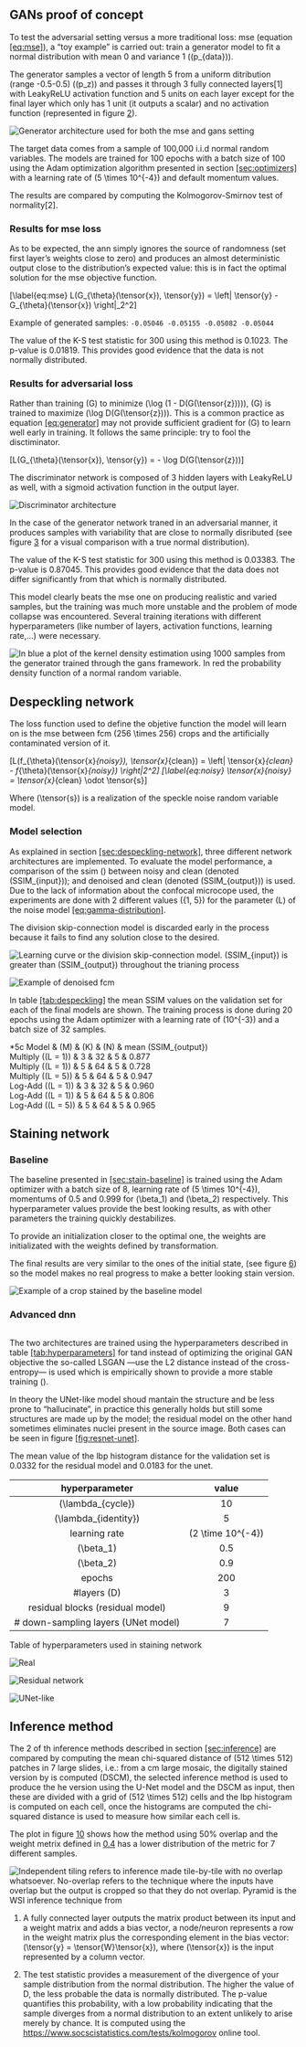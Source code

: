 ## GANs proof of concept

To test the adversarial setting versus a more traditional loss:
<span data-acronym-label="mse" data-acronym-form="singular+short">mse</span>
(equation [\[eq:mse\]](#eq:mse)), a “toy example” is carried out: train
a generator model to fit a normal distribution with mean 0 and variance
1 (\(p_{data}\)).

The generator samples a vector of length 5 from a uniform ditribution
(range -0.5-0.5) (\(p_z\)) and passes it through 3 fully connected
layers\[1\] with LeakyReLU activation function and 5 units on each layer
except for the final layer which only has 1 unit (it outputs a scalar)
and no activation function (represented in figure
[2](#fig:gan-poc-generator)).

![Generator architecture used for both the
<span data-acronym-label="mse" data-acronym-form="singular+short">mse</span>
and
<span data-acronym-label="gans" data-acronym-form="singular+short">gans</span>
setting<span label="fig:gan-poc-generator"></span>](../images/gan-poc-generator.png)

The target data comes from a sample of 100,000 i.i.d normal random
variables. The models are trained for 100 epochs with a batch size of
100 using the Adam optimization algorithm presented in section
[\[sec:optimizers\]](#sec:optimizers) with a learning rate of
\(5 \times 10^{-4}\) and default momentum values.

The results are compared by computing the Kolmogorov-Smirnov test of
normality\[2\].

### Results for <span data-acronym-label="mse" data-acronym-form="singular+short">mse</span> loss

As to be expected, the
<span data-acronym-label="ann" data-acronym-form="singular+short">ann</span>
simply ignores the source of randomness (set first layer’s weights close
to zero) and produces an almost deterministic output close to the
distribution’s expected value: this is in fact the optimal solution for
the
<span data-acronym-label="mse" data-acronym-form="singular+short">mse</span>
objective function.

\[\label{eq:mse}
L(G_{\theta}(\tensor{x}), \tensor{y}) =
\left\| \tensor{y} - G_{\theta}(\tensor{x}) \right\|_2^2\]

Example of generated samples: `-0.05046 -0.05155 -0.05082 -0.05044`

The value of the K-S test statistic for 300 using this method is 0.1023.
The p-value is 0.01819. This provides good evidence that the data is not
normally distributed.

### Results for adversarial loss

Rather than training \(G\) to minimize \(\log (1 - D(G(\tensor{z})))\),
\(G\) is trained to maximize \(\log D(G(\tensor{z}))\). This is a common
practice as equation [\[eq:generator\]](#eq:generator) may not provide
sufficient gradient for \(G\) to learn well early in training. It
follows the same principle: try to fool the disctiminator.

\[L(G_{\theta}(\tensor{x}), \tensor{y}) = - \log D(G(\tensor{z}))\]

The discriminator network is composed of 3 hidden layers with LeakyReLU
as well, with a sigmoid activation function in the output layer.

![Discriminator
architecture<span label="fig:gan-poc-generator"></span>](../images/gan-poc-discriminator.png)

In the case of the generator network traned in an adversarial manner, it
produces samples with variability that are close to normally disributed
(see figure [3](#fig:gan-poc) for a visual comparison with a true normal
distribution).

The value of the K-S test statistic for 300 using this method is
0.03383. The p-value is 0.87045. This provides good evidence that the
data does not differ significantly from that which is normally
distributed.

This model clearly beats the
<span data-acronym-label="mse" data-acronym-form="singular+short">mse</span>
one on producing realistic and varied samples, but the training was much
more unstable and the problem of mode collapse was encountered. Several
training iterations with different hyperparameters (like number of
layers, activation functions, learning rate,...) were necessary.

![In blue a plot of the kernel density estimation using 1000 samples
from the generator trained through the
<span data-acronym-label="gans" data-acronym-form="singular+short">gans</span>
framework. In red the probability density function of a normal random
variable.<span label="fig:gan-poc"></span>](../images/gan-poc.png)

## Despeckling network

The loss function used to define the objetive function the model will
learn on is the
<span data-acronym-label="mse" data-acronym-form="singular+short">mse</span>
between
<span data-acronym-label="fcm" data-acronym-form="singular+short">fcm</span>
\(256 \times 256\) crops and the artificially contaminated version of
it.

\[L(f_{\theta}(\tensor{x}_{noisy}), \tensor{x}_{clean})
= \left\| \tensor{x}_{clean} - f_{\theta}(\tensor{x}_{noisy}) \right\|_2^2\]
\[\label{eq:noisy}
\tensor{x}_{noisy} = \tensor{x}_{clean} \odot \tensor{s}\]

Where \(\tensor{s}\) is a realization of the speckle noise random
variable model.

### Model selection

As explained in section
[\[sec:despeckling-network\]](#sec:despeckling-network), three different
network architectures are implemented. To evaluate the model
performance, a comparison of the
<span data-acronym-label="ssim" data-acronym-form="singular+short">ssim</span>
() between noisy and clean (denoted \(SSIM_{input}\)); and denoised and
clean (denoted \(SSIM_{output}\)) is used. Due to the lack of
information about the confocal microcope used, the experiments are done
with 2 different values \(\{1, 5\}\) for the parameter \(L\) of the
noise model [\[eq:gamma-distribution\]](#eq:gamma-distribution).

The division skip-connection model is discarded early in the process
because it fails to find any solution close to the desired.

![Learning curve or the division skip-connection model. \(SSIM_{input}\)
is greater than \(SSIM_{output}\) throughout the trianing
process<span label="fig:divide-learning-curve"></span>](divide-learning-curve)

![Example of denoised
<span data-acronym-label="fcm" data-acronym-form="singular+short">fcm</span><span label="fig:divide-denoised"></span>](divide-denoised)

In table [\[tab:despeckling\]](#tab:despeckling) the mean SSIM values on
the validation set for each of the final models are shown. The training
process is done during 20 epochs using the Adam optimizer with a
learning rate of \(10^{-3}\) and a batch size of 32 samples.

<span>\*5c</span> Model & \(M\) & \(K\) & \(N\) & mean
\(SSIM_{output}\)  
Multiply (\(L = 1\)) & 3 & 32 & 5 & 0.877  
Multiply (\(L = 1\)) & 5 & 64 & 5 & 0.728  
Multiply (\(L = 5\)) & 5 & 64 & 5 & 0.947  
Log-Add (\(L = 1\)) & 3 & 32 & 5 & 0.960  
Log-Add (\(L = 1\)) & 5 & 64 & 5 & 0.806  
Log-Add (\(L = 5\)) & 5 & 64 & 5 & 0.965  

## Staining network

### Baseline

The baseline presented in [\[sec:stain-baseline\]](#sec:stain-baseline)
is trained using the Adam optimizer with a batch size of 8, learning
rate of \(5 \times 10^{-4}\), momentums of 0.5 and 0.999 for \(\beta_1\)
and \(\beta_2\) respectively. This hyperparameter values provide the
best looking results, as with other parameters the training quickly
destabilizes.

To provide an initialization closer to the optimal one, the weights are
initializated with the weights defined by  transformation.

The final results are very similar to the ones of the initial state,
(see figure [6](#fig:stain-baseline)) so the model makes no real
progress to make a better looking stain version.

![Example of a crop stained by the baseline
model<span label="fig:stain-baseline"></span>](../images/stain-baseline.png)

### Advanced <span data-acronym-label="dnn" data-acronym-form="singular+short">dnn</span>

![<span label=""></span>](1038_real_A)

The two architectures are trained using the hyperparameters described in
table [\[tab:hyperparameters\]](#tab:hyperparameters) for tand instead
of optimizing the original GAN objective the so-called LSGAN —use the L2
distance instead of the cross-entropy— is used which is empirically
shown to provide a more stable training ().

In theory the UNet-like model shoud mantain the structure and be less
prone to “hallucinate”, in practice this generally holds but still some
structures are made up by the model; the residual model on the other
hand sometimes eliminates nuclei present in the source image. Both cases
can be seen in figure [\[fig:resnet-unet\]](#fig:resnet-unet).

The mean value of the
<span data-acronym-label="lbp" data-acronym-form="singular+short">lbp</span>
histogram distance for the validation set is 0.0332 for the residual
model and 0.0183 for the unet.

|            hyperparameter            |        value        |
| :----------------------------------: | :-----------------: |
|         \(\lambda_{cycle}\)          |         10          |
|        \(\lambda_{identity}\)        |          5          |
|            learning rate             | \(2 \time 10^{-4}\) |
|             \(\beta_1\)              |         0.5         |
|             \(\beta_2\)              |         0.9         |
|                epochs                |         200         |
|            \#layers \(D\)            |          3          |
|   residual blocks (residual model)   |          9          |
| \# down-sampling layers (UNet model) |          7          |

Table of hyperparameters used in staining
network<span label="tab:hyperparameters"></span>

![Real<span label="fig:real-example"></span>](../images/104_real_A.png)

![Residual
network<span label="fig:resnet-example"></span>](../images/104_fake_B-resnet.png)

![UNet-like<span label="fig:unet-example"></span>](../images/104_fake_B-unet.png)

## Inference method

The 2 of th inference methods described in section
[\[sec:inference\]](#sec:inference) are compared by computing the mean
chi-squared distance of \(512 \times 512\) patches in 7 large slides,
i.e.: from a
<span data-acronym-label="cm" data-acronym-form="singular+short">cm</span>
large mosaic, the digitally stained version by  is computed (DSCM), the
selected inference method is used to produce the
<span data-acronym-label="he" data-acronym-form="singular+short">he</span>
version using the U-Net model and the DSCM as input, then these are
divided with a grid of \(512 \times 512\) cells and the
<span data-acronym-label="lbp" data-acronym-form="singular+short">lbp</span>
histogram is computed on each cell, once the histograms are computed the
chi-squared distance is used to measure how similar each cell is.

The plot in figure [10](#fig:inference-comparison) shows how the method
using 50% overlap and the weight metrix defined in [0.4](#) has a lower
distribution of the metric for 7 different samples.

![Independent tiling refers to inference made tile-by-tile with no
overlap whatsoever. No-overlap refers to the technique where the inputs
have overlap but the output is cropped so that they do not overlap.
Pyramid is the WSI inference technique from
<span label="fig:inference-comparison"></span>](../images/inference-boxplot.png)

1.  A fully connected layer outputs the matrix product between its input
    and a weight matrix and adds a bias vector, a node/neuron represents
    a row in the weight matrix plus the corresponding element in the
    bias vector: \(\tensor{y} = \tensor{W}\tensor{x}\), where
    \(\tensor{x}\) is the input represented by a column vector.

2.  The test statistic provides a measurement of the divergence of your
    sample distribution from the normal distribution. The higher the
    value of D, the less probable the data is normally distributed. The
    p-value quantifies this probability, with a low probability
    indicating that the sample diverges from a normal distribution to an
    extent unlikely to arise merely by chance. It is computed using the
    <https://www.socscistatistics.com/tests/kolmogorov> online tool.
